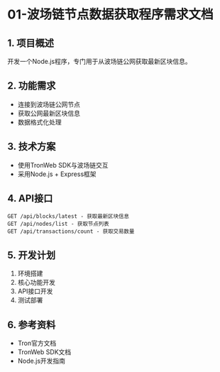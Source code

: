 # 01-波场链节点数据获取程序需求文档

## 1. 项目概述
开发一个Node.js程序，专门用于从波场链公网获取最新区块信息。

## 2. 功能需求
- 连接到波场链公网节点
- 获取公网最新区块信息
- 数据格式化处理

## 3. 技术方案
- 使用TronWeb SDK与波场链交互
- 采用Node.js + Express框架

## 4. API接口
```
GET /api/blocks/latest - 获取最新区块信息
GET /api/nodes/list - 获取节点列表
GET /api/transactions/count - 获取交易数量
```

## 5. 开发计划
1. 环境搭建
2. 核心功能开发
3. API接口开发
4. 测试部署

## 6. 参考资料
- Tron官方文档
- TronWeb SDK文档
- Node.js开发指南